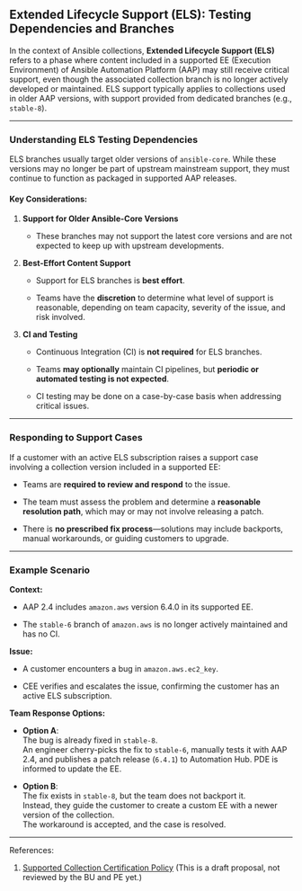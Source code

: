 
## **Extended Lifecycle Support (ELS): Testing Dependencies and Branches**

In the context of Ansible collections, **Extended Lifecycle Support (ELS)** refers to a phase where content included in a supported EE (Execution Environment) of Ansible Automation Platform (AAP) may still receive critical support, even though the associated collection branch is no longer actively developed or maintained. ELS support typically applies to collections used in older AAP versions, with support provided from dedicated branches (e.g., `stable-8`).

---

### **Understanding ELS Testing Dependencies**

ELS branches usually target older versions of `ansible-core`. While these versions may no longer be part of upstream mainstream support, they must continue to function as packaged in supported AAP releases.

#### **Key Considerations:**

1. **Support for Older Ansible-Core Versions**
        
    - These branches may not support the latest core versions and are not expected to keep up with upstream developments.
        
2. **Best-Effort Content Support**
    
    - Support for ELS branches is **best effort**.
        
    - Teams have the **discretion** to determine what level of support is reasonable, depending on team capacity, severity of the issue, and risk involved.
        
3. **CI and Testing**
    
    - Continuous Integration (CI) is **not required** for ELS branches.
        
    - Teams **may optionally** maintain CI pipelines, but **periodic or automated testing is not expected**.
        
    - CI testing may be done on a case-by-case basis when addressing critical issues.
        

---

### **Responding to Support Cases**

If a customer with an active ELS subscription raises a support case involving a collection version included in a supported EE:

- Teams are **required to review and respond** to the issue.
    
- The team must assess the problem and determine a **reasonable resolution path**, which may or may not involve releasing a patch.
    
- There is **no prescribed fix process**—solutions may include backports, manual workarounds, or guiding customers to upgrade.
    

---

### **Example Scenario**

**Context:**

- AAP 2.4 includes `amazon.aws` version 6.4.0 in its supported EE.
    
- The `stable-6` branch of `amazon.aws` is no longer actively maintained and has no CI.
    

**Issue:**

- A customer encounters a bug in `amazon.aws.ec2_key`.
    
- CEE verifies and escalates the issue, confirming the customer has an active ELS subscription.
    

**Team Response Options:**

- **Option A**:  
    The bug is already fixed in `stable-8`.  
    An engineer cherry-picks the fix to `stable-6`, manually tests it with AAP 2.4, and publishes a patch release (`6.4.1`) to Automation Hub. PDE is informed to update the EE.
    
- **Option B**:  
    The fix exists in `stable-8`, but the team does not backport it.  
    Instead, they guide the customer to create a custom EE with a newer version of the collection.  
    The workaround is accepted, and the case is resolved.
    

---

References:
1. [Supported Collection Certification Policy](https://docs.google.com/document/d/1zE7CTlnPr_aFOK-60iZT9PzCgYCZuOmyojH2JpJgIMo/edit?tab=t.0) (This is a draft proposal, not reviewed by the BU and PE yet.)
